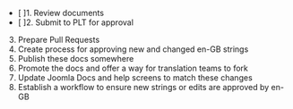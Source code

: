 - [ ]1. Review documents 
- [ ]2. Submit to PLT for approval  
3. Prepare Pull Requests  
4. Create process for approving new and changed en-GB strings  
5. Publish these docs somewhere  
6. Promote the docs and offer a way for translation teams to fork  
7. Update Joomla Docs and help screens to match these changes
8. Establish a workflow to ensure new strings or edits are approved by en-GB

